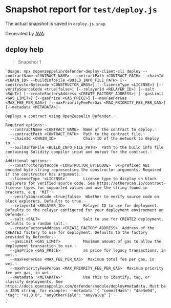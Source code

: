# Snapshot report for `test/deploy.js`

The actual snapshot is saved in `deploy.js.snap`.

Generated by [AVA](https://avajs.dev).

## deploy help

> Snapshot 1

    `Usage: npx @openzeppelin/defender-deploy-client-cli deploy --contractName <CONTRACT_NAME> --contractPath <CONTRACT_PATH> --chainId <CHAIN_ID> --buildInfoFile <BUILD_INFO_FILE_PATH> [--constructorBytecode <CONSTRUCTOR_ARGS>] [--licenseType <LICENSE>] [--verifySourceCode <true|false>] [--relayerId <RELAYER_ID>] [--salt <SALT>] [--createFactoryAddress <CREATE_FACTORY_ADDRESS>] [--gasLimit <GAS_LIMIT>] [--gasPrice <GAS_PRICE>] [--maxFeePerGas <MAX_FEE_PER_GAS>] [--maxPriorityFeePerGas <MAX_PRIORITY_FEE_PER_GAS>] [--metadata <METADATA>]␊
    ␊
    Deploys a contract using OpenZeppelin Defender.␊
    ␊
    Required options:␊
      --contractName <CONTRACT_NAME>  Name of the contract to deploy.␊
      --contractPath <CONTRACT_PATH>  Path to the contract file.␊
      --chainId <CHAIN_ID>            Chain ID of the network to deploy to.␊
      --buildInfoFile <BUILD_INFO_FILE_PATH>  Path to the build info file containing Solidity compiler input and output for the contract.␊
    ␊
    Additional options:␊
      --constructorBytecode <CONSTRUCTOR_BYTECODE>  0x-prefixed ABI encoded byte string representing the constructor arguments. Required if the constructor has arguments.␊
      --licenseType '<LICENSE>'       License type to display on block explorers for verified source code. See https://etherscan.io/contract-license-types for supported values and use the string found in brackets, e.g. 'MIT'␊
      --verifySourceCode <true|false>  Whether to verify source code on block explorers. Defaults to true.␊
      --relayerId <RELAYER_ID>        Relayer ID to use for deployment. Defaults to the relayer configured for your deployment environment on Defender.␊
      --salt <SALT>                   Salt to use for CREATE2 deployment. Defaults to a random salt.␊
      --createFactoryAddress <CREATE_FACTORY_ADDRESS>  Address of the CREATE2 factory to use for deployment. Defaults to the factory provided by Defender.␊
      --gasLimit <GAS_LIMIT>          Maximum amount of gas to allow the deployment transaction to use.␊
      --gasPrice <GAS_PRICE>          as price for legacy transactions, in wei.␊
      --maxFeePerGas <MAX_FEE_PER_GAS>  Maximum total fee per gas, in wei.␊
      --maxPriorityFeePerGas <MAX_PRIORITY_FEE_PER_GAS>  Maximum priority fee per gas, in wei.␊
      --metadata '<METADATA>'         Use this to identify, tag, or classify deployments. See https://docs.openzeppelin.com/defender/module/deploy#metadata. Must be a JSON string, for example: --metadata '{ "commitHash": "4ae3e0d", "tag": "v1.0.0", "anyOtherField": "anyValue" }'␊
    ␊
    `

